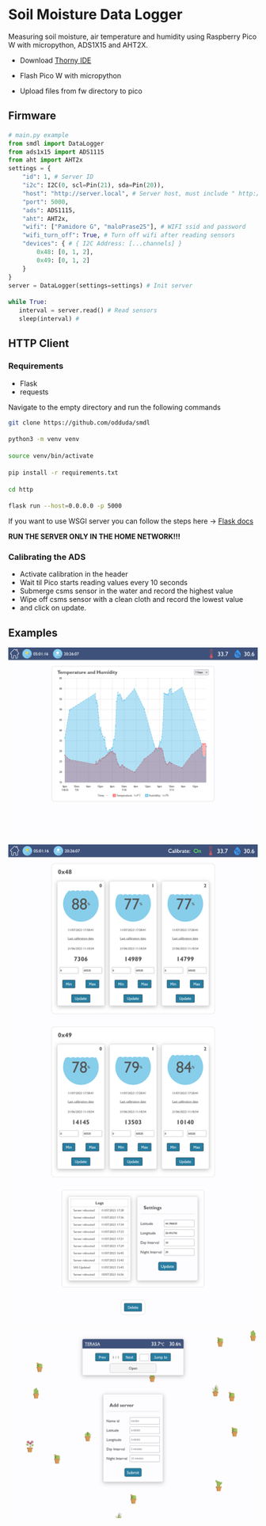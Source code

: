 # Soil Moisture Data Logger

Measuring soil moisture, air temperature and humidity using Raspberry Pico W with micropython, ADS1X15 and AHT2X. 


- Download [Thorny IDE](https://thonny.org/)

- Flash Pico W with micropython

- Upload files from fw directory to pico

## Firmware

```py
# main.py example
from smdl import DataLogger
from ads1x15 import ADS1115
from aht import AHT2x
settings = {
    "id": 1, # Server ID
    "i2c": I2C(0, scl=Pin(21), sda=Pin(20)),
    "host": "http://server.local", # Server host, must include " http:// "
    "port": 5000,
    "ads": ADS1115,
    "aht": AHT2x,
    "wifi": ["Pamidore G", "maloPrase25"], # WIFI ssid and password
    "wifi_turn_off": True, # Turn off wifi after reading sensors
    "devices": { # { I2C Address: [...channels] }
        0x48: [0, 1, 2],
        0x49: [0, 1, 2]
    }
}
server = DataLogger(settings=settings) # Init server

while True:
   interval = server.read() # Read sensors
   sleep(interval) # 

```

## HTTP Client

### Requirements

- Flask
- requests

Navigate to the empty directory and run the following commands

```bash
git clone https://github.com/odduda/smdl

python3 -m venv venv

source venv/bin/activate

pip install -r requirements.txt

cd http

flask run --host=0.0.0.0 -p 5000
```

If you want to use WSGI server you can follow the steps here -> [Flask docs](https://flask.palletsprojects.com/en/2.2.x/deploying/)

**RUN THE SERVER ONLY IN THE HOME NETWORK!!!**

### Calibrating the ADS

- Activate calibration in the header
- Wait til Pico starts reading values every 10 seconds
- Submerge csms sensor in the water and record the highest value
- Wipe off csms sensor with a clean cloth and record the lowest value
- and click on update.

## Examples

![Alt text](./http/static/img/aht.png?raw=true "Aht Graph")

![Alt text](./http/static/img/server.png?raw=true "Server Dashboard")

![Alt text](./http/static/img/index.png?raw=true "Index Page")
